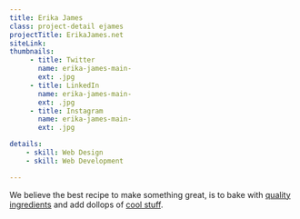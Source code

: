 ```yaml
---
title: Erika James
class: project-detail ejames
projectTitle: ErikaJames.net
siteLink: 
thumbnails:
     - title: Twitter
       name: erika-james-main-
       ext: .jpg
     - title: LinkedIn
       name: erika-james-main-
       ext: .jpg
     - title: Instagram
       name: erika-james-main-
       ext: .jpg

details:
    - skill: Web Design
    - skill: Web Development

---
```


We believe the best recipe to make something great, is to bake with [quality ingredients](#) and add dollops of [cool stuff](#). 